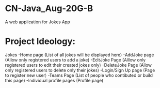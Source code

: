# CN-Java_Aug-20G-B
A web application for Jokes App


# Project Ideology:
Jokes
-Home page (List of all jokes will be displayed here)
-AddJoke page (Allow only registered users to add a joke)
-EditJoke Page (Alllow only registered users to edit their created jokes only)
-DeleteJoke Page (Allow only registered users to delete only their jokes)
-Login/Sign Up page (Page to register new user)
-Teams Page (List of people who contibuted or build this page)
-Individual profile pages (Profile page)